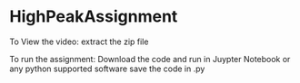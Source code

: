 # HighPeakAssignment
To View the video:
extract the zip file 


To run the assignment:
Download the code and run in Juypter Notebook or any python supported software
save the code in .py
